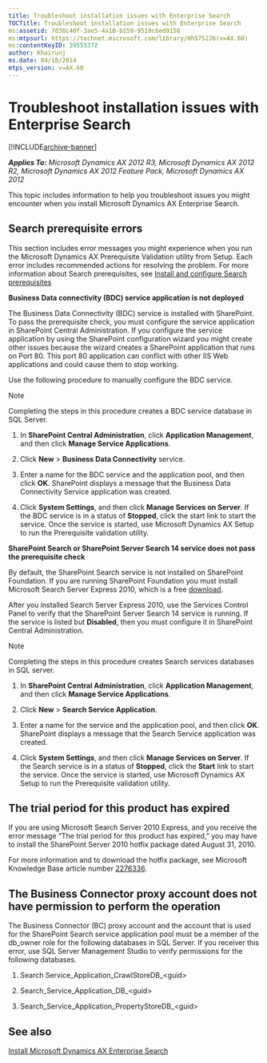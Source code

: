 ```yaml
---
title: Troubleshoot installation issues with Enterprise Search
TOCTitle: Troubleshoot installation issues with Enterprise Search
ms:assetid: 7d38c40f-3ae5-4a10-b159-9519c6ed9150
ms:mtpsurl: https://technet.microsoft.com/library/Hh575226(v=AX.60)
ms:contentKeyID: 39555372
author: Khairunj
ms.date: 04/18/2014
mtps_version: v=AX.60
---
```


# Troubleshoot installation issues with Enterprise Search 


[!INCLUDE[archive-banner](includes/archive-banner.md)]


_**Applies To:** Microsoft Dynamics AX 2012 R3, Microsoft Dynamics AX 2012 R2, Microsoft Dynamics AX 2012 Feature Pack, Microsoft Dynamics AX 2012_

This topic includes information to help you troubleshoot issues you might encounter when you install Microsoft Dynamics AX Enterprise Search.

## Search prerequisite errors

This section includes error messages you might experience when you run the Microsoft Dynamics AX Prerequisite Validation utility from Setup. Each error includes recommended actions for resolving the problem. For more information about Search prerequisites, see [Install and configure Search prerequisites](install-and-configure-search-prerequisites.md)

**Business Data connectivity (BDC) service application is not deployed**

The Business Data Connectivity (BDC) service is installed with SharePoint. To pass the prerequisite check, you must configure the service application in SharePoint Central Administration. If you configure the service application by using the SharePoint configuration wizard you might create other issues because the wizard creates a SharePoint application that runs on Port 80. This port 80 application can conflict with other IIS Web applications and could cause them to stop working.

Use the following procedure to manually configure the BDC service.


> [!NOTE]
> <P>Completing the steps in this procedure creates a BDC service database in SQL Server.</P>



1.  In **SharePoint Central Administration**, click **Application Management**, and then click **Manage Service Applications**.

2.  Click **New** \> **Business Data Connectivity** service.

3.  Enter a name for the BDC service and the application pool, and then click **OK**. SharePoint displays a message that the Business Data Connectivity Service application was created.

4.  Click **System Settings**, and then click **Manage Services on Server**. If the BDC service is in a status of **Stopped**, click the start link to start the service. Once the service is started, use Microsoft Dynamics AX Setup to run the Prerequisite validation utility.

**SharePoint Search or SharePoint Server Search 14 service does not pass the prerequisite check**

By default, the SharePoint Search service is not installed on SharePoint Foundation. If you are running SharePoint Foundation you must install Microsoft Search Server Express 2010, which is a free [download](https://go.microsoft.com/fwlink/?linkid=180385).

After you installed Search Server Express 2010, use the Services Control Panel to verify that the SharePoint Server Search 14 service is running. If the service is listed but **Disabled**, then you must configure it in SharePoint Central Administration.


> [!NOTE]
> <P>Completing the steps in this procedure creates Search services databases in SQL server.</P>



1.  In **SharePoint Central Administration**, click **Application Management**, and then click **Manage Service Applications**.

2.  Click **New** \> **Search Service Application**.

3.  Enter a name for the service and the application pool, and then click **OK**. SharePoint displays a message that the Search Service application was created.

4.  Click **System Settings**, and then click **Manage Services on Server**. If the Search service is in a status of **Stopped**, click the **Start** link to start the service. Once the service is started, use Microsoft Dynamics AX Setup to run the Prerequisite validation utility.

## The trial period for this product has expired

If you are using Microsoft Search Server 2010 Express, and you receive the error message “The trial period for this product has expired,” you may have to install the SharePoint Server 2010 hotfix package dated August 31, 2010.

For more information and to download the hotfix package, see Microsoft Knowledge Base article number [2276336](https://support.microsoft.com/kb/2276336).

## The Business Connector proxy account does not have permission to perform the operation

The Business Connector (BC) proxy account and the account that is used for the SharePoint Search service application pool must be a member of the db\_owner role for the following databases in SQL Server. If you receiver this error, use SQL Server Management Studio to verify permissions for the following databases.

1.  Search Service\_Application\_CrawlStoreDB\_\<guid\>

2.  Search\_Service\_Application\_DB\_\<guid\>

3.  Search\_Service\_Application\_PropertyStoreDB\_\<guid\>

## See also

[Install Microsoft Dynamics AX Enterprise Search](install-microsoft-dynamics-ax-enterprise-search.md)

  


